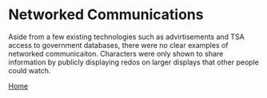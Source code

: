 # Networked Communications

Aside from a few existing technologies such as advirtisements and TSA access to government databases, there were no clear examples of networked communicaiton. Characters were only shown to share information by publicly displaying redos on larger displays that other people could watch. 

[Home](https://saahilclaypool.github.io/blackmirror/)